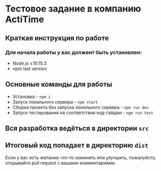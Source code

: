 # Тестовое задание в компанию ActiTime
## Краткая инструкция по работе
### Для начала работы у вас должент быть установлен:
* Node.js v.10.15.3
* npm last version
## Основные команды для работы
* Установка - `npm i`
* Запуск локального сервера - `npm start`
* Сборка проекта без запуска локального сервера - `npm run dev`
* Запуск тестирования на соответствия код-гайдам - `npm run test`

## Вся разработка ведёться в директории `src`
## Итоговый код попадает в директорию `dist`

Если у вас есть желание что-то изменить или улучшить, пожалуйста, открывайте pull request с вашими комментариями.
